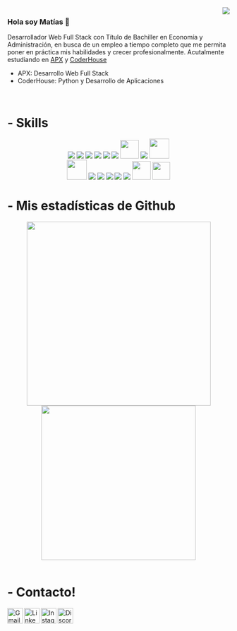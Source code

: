 <img align="right" src="https://res.cloudinary.com/matitoledo/image/upload/v1653574312/cod_hg1x3m.png" />

### Hola soy Matías 👋

Desarrollador Web Full Stack con Título de Bachiller en Economía y Administración, en busca de un empleo a tiempo completo que me permita poner en práctica mis habilidades y crecer profesionalmente. Acutalmente estudiando en [APX][1] y [CoderHouse][2]

- APX: Desarrollo Web Full Stack
- CoderHouse: Python y Desarrollo de Aplicaciones


<br />



# - Skills

<div align="center">
<a href="https://www.javascript.com/"><img src="https://img.icons8.com/color/48/000000/javascript.png"/></a>
<a href="https://reactjs.org/"><img src="https://img.icons8.com/color/48/000000/react-native.png"/></a>
<a href="https://www.w3schools.com/css/"><img src="https://img.icons8.com/color/48/000000/css3.png"/></a>
<a href="https://www.w3schools.com/html/"><img src="https://img.icons8.com/color/48/000000/html-5.png"/></a>
<a href="https://www.typescriptlang.org/"><img src="https://img.icons8.com/color/48/000000/typescript.png"/></a>
<a href="https://www.python.org/"><img src="https://img.icons8.com/color/48/000000/python--v1.png"/></a>
<a href="https://nodejs.org/"><img width="42px" src="https://cdn-icons-png.flaticon.com/512/5968/5968322.png"/></a>
<a href="https://www.postgresql.org/"><img src="https://img.icons8.com/color/48/000000/postgreesql.png"/></a>
<a href="https://vercel.com/"><img width="45px" src="https://www.svgrepo.com/show/327408/logo-vercel.svg"/></a>  
<br />
<a href="https://nextjs.org/"><img width="45px" src="https://images.ctfassets.net/hb3id6ag4raq/6NcXL0fTlSXR9tVL14LYJ/c6a2a3dea44cbf46826cd6d5596b5797/apple-touch-icon.png"/></a>
<a href="https://www.heroku.com/"><img src="https://img.icons8.com/color/48/000000/heroku.png"/></a>
<a href="https://firebase.google.com/?hl=es"><img src="https://img.icons8.com/color/48/000000/firebase.png"/></a>
<a href="https://git-scm.com/"><img src="https://img.icons8.com/color/48/000000/git.png"/></a>
<a href="https://github.com/"><img src="https://img.icons8.com/glyph-neue/48/000000/github.png"/></a>
<a href="https://www.npmjs.com/"><img src="https://img.icons8.com/color/48/000000/npm.png"/></a>
<a href="https://docs.expo.dev/"><img width="42px" src="https://cdn.icon-icons.com/icons2/2389/PNG/512/expo_logo_icon_145293.png"/></a>
<a align="center" href="https://code.visualstudio.com/"><img width="40px" src="https://symbols.getvecta.com/stencil_27/121_visual-studio-team-services.117b5070bc.svg"/></a>
  
  
</div>


# - Mis estadísticas de Github
<div align="center">
<a href="https://github.com/MatiToledo/github-readme-stats">
  <img width="417" align="center" src="https://github-readme-stats.vercel.app/api?username=MatiToledo&show_icons=true&theme=tokyonight" />
</a>
<a href="https://github.com/MatiToledo/convoychat">
  <img width="350" align="center" src="https://github-readme-stats.vercel.app/api/top-langs/?username=MatiToledo&layout=compact&theme=tokyonight" />
</a>
</div>

<br />

# - Contacto!
<a href="mailto:toledo.matias@icloud.com">
  <img align="left" alt="Gmail" width="35px" src="https://cdn-icons-png.flaticon.com/512/732/732200.png" />
</a>
<a href="https://www.linkedin.com/in/mat%C3%ADas-toledo-a04739214/">
  <img align="left" alt="LinkedIn" width="35px" src="https://cdn-icons-png.flaticon.com/512/174/174857.png" />
</a>
<a href="https://www.instagram.com/mati.toledo/">
  <img align="left" alt="Instagram" width="35px" src="https://cdn-icons-png.flaticon.com/512/2111/2111463.png" />
</a>
<a href="https://discord.com/invite/MatiToledo#6394">
  <img align="left" alt="Discord" width="35px" src="https://cdn-icons-png.flaticon.com/512/2111/2111370.png" />
</a>

<br />

[1]: https://apx.school
[2]: https://www.coderhouse.com/
